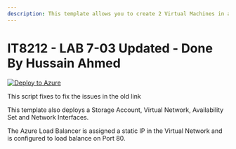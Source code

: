 ```yaml
---
description: This template allows you to create 2 Virtual Machines in a VNET and under an internal Load balancer and configure a load balancing rule on Port 80. This template also deploys a Storage Account, Virtual Network, Public IP address, Availability Set and Network Interfaces.
---
```

# IT8212 - LAB 7-03 Updated - Done By Hussain Ahmed
[![Deploy to Azure](https://aka.ms/deploytoazurebutton)](https://portal.azure.com/#create/Microsoft.Template/uri/https%3A%2F%2Fraw.githubusercontent.com%2Fhussainmohd03%2FIT8212-7-01%2Fmain%2Fazuredeploy.json)

This script fixes to fix the issues in the old link

This template also deploys a Storage Account, Virtual Network, Availability Set and Network Interfaces.

The Azure Load Balancer is assigned a static IP in the Virtual Network and is configured to load balance on Port 80.
